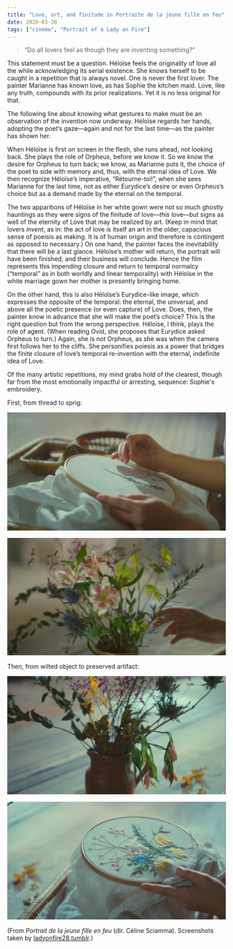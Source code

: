 ```yaml
---
title: "Love, art, and finitude in Portraite de la jeune fille en feu"
date: 2020-03-30
tags: ["cinema", "Portrait of a Lady on Fire"]
---
```

> “Do all lovers feel as though they are inventing something?”

This statement must be a question. Héloïse feels the originality of love all the while acknowledging its serial existence. She knows herself to be caught in a repetition that is always novel. One is never the first lover. The painter Marianne has known love, as has Sophie the kitchen maid. Love, like any truth, compounds with its prior realizations. Yet it is no less original for that. 

The following line about knowing what gestures to make must be an observation of the invention now underway. Héloïse regards her hands, adopting the poet’s gaze—again and not for the last time—as the painter has shown her. 

When Héloïse is first on screen in the flesh, she runs ahead, not looking back. She plays the role of Orpheus, before we know it. So we know the desire for Orpheus to turn back; we know, as Marianne puts it, the choice of the poet to side with memory and, thus, with the eternal idea of Love. We then recognize Héloïse’s imperative, “Rétourne-toi!”, when she sees Marianne for the last time, not as either Eurydice’s desire or even Orpheus’s choice but as a demand made by the eternal on the temporal.

The two apparitions of Héloïse in her white gown were not so much ghostly hauntings as they were signs of the finitude of love—*this* love—but signs as well of the eternity of Love that may be realized by art. (Keep in mind that lovers *invent*, as in: the act of love is itself an art in the older, capacious sense of poeisis as making. It is of human origin and therefore is contingent as opposed to necessary.) On one hand, the painter faces the inevitability that there will be a last glance. Héloïse’s mother will return, the portrait will have been finished, and their business will conclude. Hence the film represents this impending closure and return to temporal normalcy (“temporal” as in both worldly and linear temporality) with Héloïse in the white marriage gown her mother is presently bringing home. 

On the other hand, this is also Héloïse’s Eurydice-like image, which expresses the opposite of the temporal: the eternal, the universal, and above all the poetic presence (or even capture) of Love. Does, then, the painter know in advance that she will make the poet’s choice? This is the right question but from the wrong perspective. Héloïse, I think, plays the role of agent. (When reading Ovid, she proposes that Eurydice asked Orpheus to turn.) Again, she is not Orpheus, as she was when the camera first follows her to the cliffs. She personifies poiesis as a power that bridges the finite closure of love’s temporal re-invention with the eternal, indefinite idea of Love. 

Of the many artistic repetitions, my mind grabs hold of the clearest, though far from the most emotionally impactful or arresting, sequence: Sophie's embroidery.

First, from thread to sprig:

![](portrait-embroidery-1.png)

![](portrait-embroidery-2.png)

Then, from wilted object to preserved artifact:

![](portrait-embroidery-3.png)

![](portrait-embroidery-4.png)

(From *Portrait de la jeune fille en feu* (dir. Céline Sciamma). Screenshots taken by [ladyonfire28.tumblr](https://ladyonfire28.tumblr.com/post/613948727807410177/luthienne-portrait-of-a-lady-on-fire-2019-dir).)